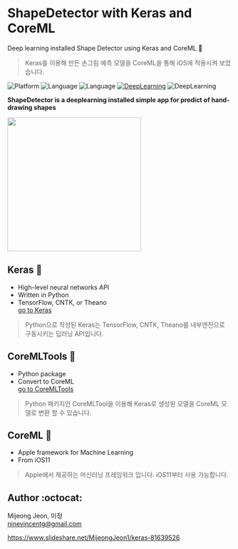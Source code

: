# ShapeDetector with Keras and CoreML
Deep learning installed Shape Detector using Keras and CoreML 📱  
> Keras를 이용해 만든 손그림 예측 모델을 CoreML을 통해 iOS에 적용시켜 보았습니다.

![Platform](https://img.shields.io/badge/platform-iOS-yellow.svg)
![Language](https://img.shields.io/badge/Language-Swift-orange.svg)
![Language](https://img.shields.io/badge/Language-Python-blue.svg)
[![DeepLearning](https://img.shields.io/badge/DeepLearning-Keras-red.svg)](https://keras.io)
![DeepLearning](https://img.shields.io/badge/DeepLearning-CoreML-green.svg)

**ShapeDetector is a deeplearning installed simple app for predict of hand-drawing shapes**

<img src="https://github.com/MijeongJeon/ShapeDetector_Keras_CoreML/blob/master/demo/shapeDetector.gif" width="300px"/>

## Keras 🤖
- High-level neural networks API
- Written in Python
- TensorFlow, CNTK, or Theano  
[go to Keras](https://keras.io) 
 
> Python으로 작성된 Keras는 TensorFlow, CNTK, Theano를 내부엔진으로 구동시키는 딥러닝 API입니다.

## CoreMLTools 📲
- Python package
- Convert to CoreML  
[go to CoreMLTools](https://pypi.python.org/pypi/coremltools)  

> Python 패키지인 CoreMLTool을 이용해 Keras로 생성된 모델을 CoreML 모델로 변환 할 수 있습니다.

## CoreML 💾
- Apple framework for Machine Learning
- From iOS11

> Apple에서 제공하는 머신러닝 프레임워크 입니다. iOS11부터 사용 가능합니다.

## Author :octocat:
Mijeong Jeon, 미정  
ninevincentg@gmail.com

https://www.slideshare.net/MijeongJeon1/keras-81639526
